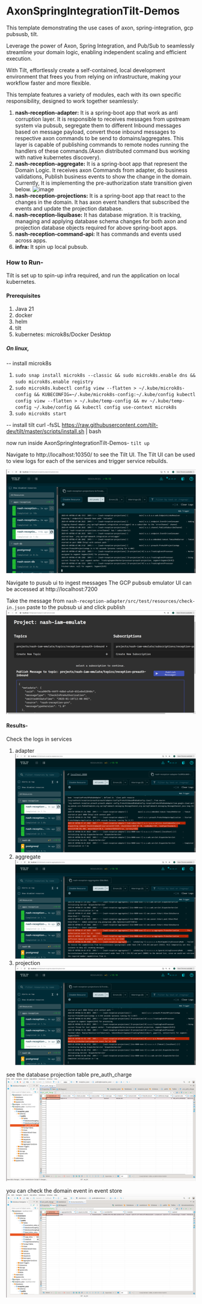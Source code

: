 # AxonSpringIntegrationTilt-Demos

This template demonstrating the use cases of axon, spring-integration, gcp pubsusb, tilt. 

Leverage the power of Axon, Spring Integration, and Pub/Sub to seamlessly streamline your domain logic,
enabling independent scaling and efficient execution. 

With Tilt, effortlessly create a self-contained, local development environment that frees you 
from relying on infrastructure, making your workflow faster and more flexible.

This template features a variety of modules, each with its own specific responsibility,
designed to work together seamlessly:

1. **nash-reception-adapter:** It is a spring-boot app that work as anti corruption layer. It is responsible to 
   receives messages from upstream system via pubsub, segregate them to different Inbound messages based on message payload,
   convert those inbound messages to respective axon commands to be send to domains/aggregates. This layer is capable of
   publishing commands to remote nodes running the handlers of these commands.(Axon distributed command bus working with native kubernetes discovery).
2. **nash-reception-aggregate:** It is a spring-boot app that represent the Domain Logic. It receives axon Commands from adapter, do business validations,
    Publish business events to show the change in the domain. Currently, It is implementing the pre-authorization state transition given below.
![image](https://user-images.githubusercontent.com/25796983/178562003-a9d4e91e-c306-4a7e-952c-740bcddc334e.png)
3. **nash-reception-projections:** It is a spring-boot app that react to the changes in the domain. It has axon event
   handlers that subscribed the events and update the projection database.
4. **nash-reception-liquibase:** It has database migration. It is tracking, managing and applying database schema changes for both axon and projection 
   database objects required for above spring-boot apps.
5. **nash-reception-command-api:** It has commands and events used across apps.
6. **infra:** It spin up local pubsub.


### How to Run- 

Tilt is set up to spin-up infra required, and run the application on local kubernetes.

#### Prerequisites
1. Java 21
2. docker
3. helm
4. tilt
5. kubernetes: microk8s/Docker Desktop

##### On linux,

-- install microk8s
1. `sudo snap install microk8s --classic && sudo microk8s.enable dns && sudo microk8s.enable registry`
2. `sudo microk8s.kubectl config view --flatten > ~/.kube/microk8s-config && KUBECONFIG=~/.kube/microk8s-config:~/.kube/config kubectl config view --flatten > ~/.kube/temp-config && mv ~/.kube/temp-config ~/.kube/config && kubectl config use-context microk8s`
3. `sudo microk8s start`

-- install tilt
curl -fsSL https://raw.githubusercontent.com/tilt-dev/tilt/master/scripts/install.sh | bash

now run inside AxonSpringIntegrationTilt-Demos-
`tilt up`

Navigate to http://localhost:10350/ to see the Tilt UI.
The Tilt UI can be used to view logs for each of the services and trigger service rebuilds.

![img.png](img.png)

Navigate to pusub ui to ingest messages
The GCP pubsub emulator UI can be accessed at http://localhost:7200 

Take the message from 
`nash-reception-adapter/src/test/resources/check-in.json` paste to the pubsub ui and click publish
![img_1.png](img_1.png)

#### Results-
Check the logs in services
1. adapter
![img_2.png](img_2.png)
2. aggregate
![img_3.png](img_3.png)
3. projection
![img_4.png](img_4.png)

see the database projection table pre_auth_charge
![img_5.png](img_5.png)

you can check the domain event in event store
![img_6.png](img_6.png)














